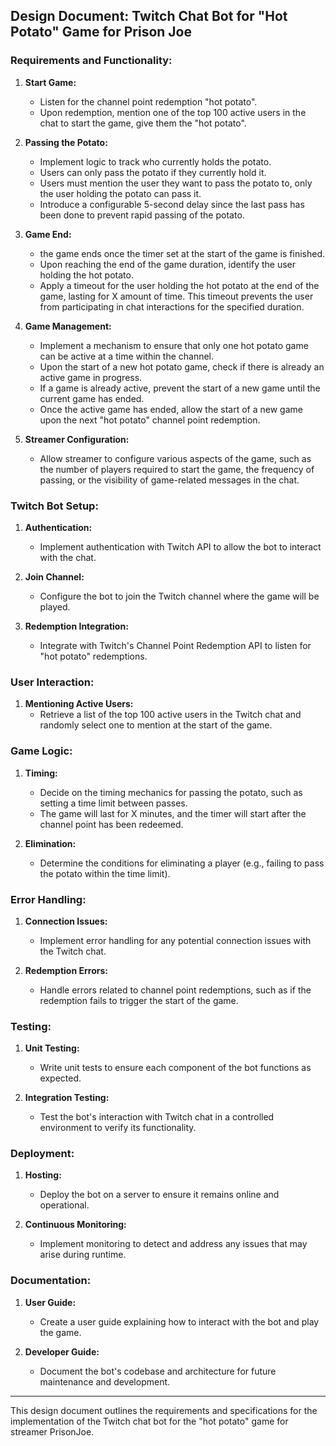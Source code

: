 ## Design Document: Twitch Chat Bot for "Hot Potato" Game for Prison Joe

### Requirements and Functionality:
1. **Start Game:**
   - Listen for the channel point redemption "hot potato".
   - Upon redemption, mention one of the top 100 active users in the chat to start the game, give them the "hot potato".

2. **Passing the Potato:**
   - Implement logic to track who currently holds the potato.
   - Users can only pass the potato if they currently hold it.
   - Users must mention the user they want to pass the potato to, only the user holding the potato can pass it.
   - Introduce a configurable 5-second delay since the last pass has been done to prevent rapid passing of the potato.

3. **Game End:**
   - the game ends once the timer set at the start of the game is finished.
   - Upon reaching the end of the game duration, identify the user holding the hot potato.
   - Apply a timeout for the user holding the hot potato at the end of the game, lasting for X amount of time. This timeout prevents the user from participating in chat interactions for the specified duration.

4. **Game Management:**
   - Implement a mechanism to ensure that only one hot potato game can be active at a time within the channel.
   - Upon the start of a new hot potato game, check if there is already an active game in progress.
   - If a game is already active, prevent the start of a new game until the current game has ended.
   - Once the active game has ended, allow the start of a new game upon the next "hot potato" channel point redemption.

7. **Streamer Configuration:**
   - Allow streamer to configure various aspects of the game, such as the number of players required to start the game, the frequency of passing, or the visibility of game-related messages in the chat.

### Twitch Bot Setup:
1. **Authentication:**
   - Implement authentication with Twitch API to allow the bot to interact with the chat.

2. **Join Channel:**
   - Configure the bot to join the Twitch channel where the game will be played.

3. **Redemption Integration:**
   - Integrate with Twitch's Channel Point Redemption API to listen for "hot potato" redemptions.

### User Interaction:
1. **Mentioning Active Users:**
   - Retrieve a list of the top 100 active users in the Twitch chat and randomly select one to mention at the start of the game.

### Game Logic:
1. **Timing:**
   - Decide on the timing mechanics for passing the potato, such as setting a time limit between passes.
   - The game will last for X minutes, and the timer will start after the channel point has been redeemed.

2. **Elimination:**
   - Determine the conditions for eliminating a player (e.g., failing to pass the potato within the time limit).

### Error Handling:
1. **Connection Issues:**
   - Implement error handling for any potential connection issues with the Twitch chat.

2. **Redemption Errors:**
   - Handle errors related to channel point redemptions, such as if the redemption fails to trigger the start of the game.

### Testing:
1. **Unit Testing:**
   - Write unit tests to ensure each component of the bot functions as expected.

2. **Integration Testing:**
   - Test the bot's interaction with Twitch chat in a controlled environment to verify its functionality.

### Deployment:
1. **Hosting:**
   - Deploy the bot on a server to ensure it remains online and operational.

2. **Continuous Monitoring:**
   - Implement monitoring to detect and address any issues that may arise during runtime.

### Documentation:
1. **User Guide:**
   - Create a user guide explaining how to interact with the bot and play the game.

2. **Developer Guide:**
   - Document the bot's codebase and architecture for future maintenance and development.

---

This design document outlines the requirements and specifications for the implementation of the Twitch chat bot for the "hot potato" game for streamer PrisonJoe. 
